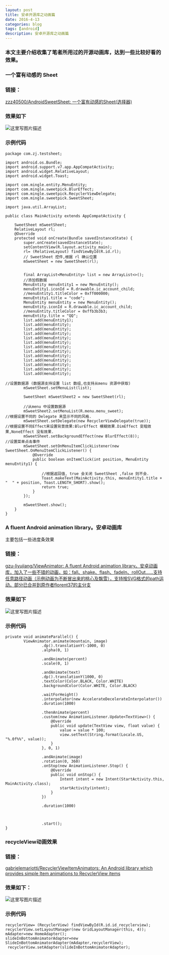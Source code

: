 ```yaml
---
layout: post
title: 安卓开源库之动画篇
date: 2016-4-13
categories: blog
tags: [android]
description: 安卓开源库之动画篇
---
```


### 本文主要介绍收集了笔者所用过的开源动画库，达到一些比较好看的效果。

### 一个富有动感的 Sheet  

### 链接：         
[zzz40500/AndroidSweetSheet: 一个富有动感的Sheet(选择器)](https://github.com/zzz40500/AndroidSweetSheet)

### 效果如下 

![这里写图片描述](http://img.blog.csdn.net/20160413132555245)

### 示例代码 

```
package com.zj.testsheet;

import android.os.Bundle;
import android.support.v7.app.AppCompatActivity;
import android.widget.RelativeLayout;
import android.widget.Toast;

import com.mingle.entity.MenuEntity;
import com.mingle.sweetpick.BlurEffect;
import com.mingle.sweetpick.RecyclerViewDelegate;
import com.mingle.sweetpick.SweetSheet;

import java.util.ArrayList;

public class MainActivity extends AppCompatActivity {

    SweetSheet mSweetSheet;
    RelativeLayout rl;
    @Override
    protected void onCreate(Bundle savedInstanceState) {
        super.onCreate(savedInstanceState);
        setContentView(R.layout.activity_main);
        rl= (RelativeLayout) findViewById(R.id.rl);
        // SweetSheet 控件,根据 rl 确认位置
        mSweetSheet = new SweetSheet(rl);


        final ArrayList<MenuEntity> list = new ArrayList<>();
        //添加假数据
        MenuEntity menuEntity1 = new MenuEntity();
        menuEntity1.iconId = R.drawable.ic_account_child;
        //menuEntity1.titleColor = 0xff000000;
        menuEntity1.title = "code";
        MenuEntity menuEntity = new MenuEntity();
        menuEntity.iconId = R.drawable.ic_account_child;
        //menuEntity.titleColor = 0xffb3b3b3;
        menuEntity.title = "QQ";
        list.add(menuEntity1);
        list.add(menuEntity);
        list.add(menuEntity);
        list.add(menuEntity);
        list.add(menuEntity);
        list.add(menuEntity);
        list.add(menuEntity);
        list.add(menuEntity);
        list.add(menuEntity);
        list.add(menuEntity);
        list.add(menuEntity);
        list.add(menuEntity);
        list.add(menuEntity);

//设置数据源 (数据源支持设置 list 数组,也支持从menu 资源中获取)
        mSweetSheet.setMenuList(list);

        SweetSheet mSweetSheet2 = new SweetSheet(rl);

        //从menu 中设置数据源
        mSweetSheet2.setMenuList(R.menu.menu_sweet);
//根据设置不同的 Delegate 来显示不同的风格.
        mSweetSheet.setDelegate(new RecyclerViewDelegate(true));
//根据设置不同Effect来设置背景效果:BlurEffect 模糊效果.DimEffect 变暗效果,NoneEffect 没有效果.
        mSweetSheet.setBackgroundEffect(new BlurEffect(8));
//设置菜单点击事件
        mSweetSheet.setOnMenuItemClickListener(new SweetSheet.OnMenuItemClickListener() {
            @Override
            public boolean onItemClick(int position, MenuEntity menuEntity1) {

                //根据返回值, true 会关闭 SweetSheet ,false 则不会.
                Toast.makeText(MainActivity.this, menuEntity1.title + "  " + position, Toast.LENGTH_SHORT).show();
                return true;
            }
        });

        mSweetSheet.show();
    }
}
``` 


### A fluent Android animation library。安卓动画库
主要包括一些进度条效果 

### 链接：
[gzu-liyujiang/ViewAnimator: A fluent Android animation library。安卓动画库，加入了一些不错的动画，如：fall、shake、flash、fadeIn、rollOut……支持任意路径动画（示例动画为不断冒出来的桃心及飘雪），支持按SVG格式的path运动。部分已合并到原作者florent37的主分支](https://github.com/gzu-liyujiang/ViewAnimator) 

### 效果如下 

![这里写图片描述](http://img.blog.csdn.net/20160413132910547)

### 示例代码 

```
private void animateParallel() {
        ViewAnimator.animate(mountain, image)
                .dp().translationY(-1000, 0)
                .alpha(0, 1)

                .andAnimate(percent)
                .scale(0, 1)

                .andAnimate(text)
                .dp().translationY(1000, 0)
                .textColor(Color.BLACK, Color.WHITE)
                .backgroundColor(Color.WHITE, Color.BLACK)

                .waitForHeight()
                .interpolator(new AccelerateDecelerateInterpolator())
                .duration(1000)

                .thenAnimate(percent)
                .custom(new AnimationListener.Update<TextView>() {
                    @Override
                    public void update(TextView view, float value) {
                        value = value * 100;
                        view.setText(String.format(Locale.US, "%.0f%%", value));
                    }
                }, 0, 1)

                .andAnimate(image)
                .rotation(0, 360)
                .onStop(new AnimationListener.Stop() {
                    @Override
                    public void onStop() {
                        Intent intent = new Intent(StartActivity.this, MainActivity.class);
                        startActivity(intent);
                    }
                })

                .duration(1000)



                .start();
}
```

### recycleView动画效果 

### 链接：
[gabrielemariotti/RecyclerViewItemAnimators: An Android library which provides simple Item animations to RecyclerView items](https://github.com/gabrielemariotti/RecyclerViewItemAnimators)

### 效果如下：
![这里写图片描述](http://img.blog.csdn.net/20160413134947958)

### 示例代码  


```
recyclerView= (RecyclerView) findViewById(R.id.id_recyclerview);
recyclerView.setLayoutManager(new GridLayoutManager(this, 4));
mAdapter=new HomeAdapter();
slideInBottomAnimatorAdapter=new SlideInBottomAnimatorAdapter(mAdapter,recyclerView);
 recyclerView.setAdapter(slideInBottomAnimatorAdapter);

 ```























